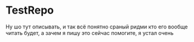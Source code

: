 # TestRepo
Ну шо тут описывать, и так всё понятно
сраный ридми
кто его вообще читать будет, а
зачем я пишу это сейчас
помогите, я устал
очень